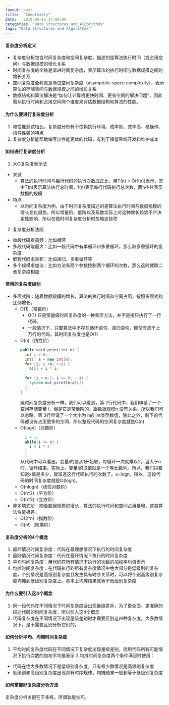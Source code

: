 ```yaml
---
layout: post
title:  "Complexity"
date:   2019-06-15 17:00:00
categories: "Data_Structures_and_Algorithms"
tags: "Data Structures and Algorithms"
---
```

#### 复杂度分析定义
* 复杂度分析包含时间复杂度和空间复杂度，描述的是算法执行时间（或占用空间）与数据规模的增长关系
* 时间复杂度的全称是渐进时间复杂度，表示算法的执行时间与数据规模之间的增长关系
* 空间复杂度全称就是渐进空间复杂度（asymptotic space complexity），表示算法的存储空间与数据规模之间的增长关系
* 数据结构和算法解决是“如何让计算机更快时间、更省空间的解决问题”，因此需从执行时间和占用空间两个维度来评估数据结构和算法的性能。

#### 为什么要进行复杂度分析
1. 和性能测试相比，复杂度分析有不依赖执行环境、成本低、效率高、易操作、指导性强的特点
2. 复杂度分析能帮助编写出性能更优的代码，有利于降低系统开发和维护成本

#### 如何进行复杂度分析
1. 大O复杂度表示法
  + 来源
    + 算法的执行时间与每行代码的执行次数成正比，用T(n) = O(f(n))表示，其中T(n)表示算法执行总时间，f(n)表示每行代码执行总次数，而n往往表示数据的规模
  + 特点
    + 以时间复杂度为例，由于时间复杂度描述的是算法执行时间与数据规模的增长变化趋势，所以常量阶、低阶以及系数实际上对这种增长趋势不产决定性影响，所以在做时间复杂度分析时忽略这些项
2. 复杂度分析法则
  + 单段代码看高频：比如循环
  + 多段代码取最大：比如一段代码中有单循环和多重循环，那么取多重循环的复杂度
  + 嵌套代码求乘积：比如递归、多重循环等
  + 多个规模求加法：比如方法有两个参数控制两个循环的次数，那么这时就取二者复杂度相加

#### 常用的复杂度级别
* 多项式阶：随着数据规模的增长，算法的执行时间和空间占用，按照多项式的比例增长。
  + O(1)（常数阶）
    + O(1) 只是常量级时间复杂度的一种表示方法，并不是指只执行了一行代码。
    + 一般情况下，只要算法中不存在循环语句、递归语句，即使有成千上万行的代码，其时间复杂度也是Ο(1)
  + O(n)（线性阶）
    ``` java
    public void print(int n) {
      int i = 0;
      int[] a = new int[n];
      for (i; i <n; ++i) {
        a[i] = i * i;
      }
      for (i = n-1; i >= 0; --i) {
        System.out.println(a[i])
      }
    }
    ```
    跟时间复杂度分析一样，我们可以看到，第 2行代码中，我们申请了一个空间存储变量 i，但是它是常量阶的，跟数据规模n 没有关系，所以我们可以忽略。第 3行申请了一个大小为 n的   int类型数组，除此之外，剩下的代码都没有占用更多的空间，所以整段代码的空间复杂度就是O(n)
  + O(logn)（对数阶）
    ``` java
      i = 1;
      while(i <= n) {
        i = i * 2
      }
    ```
    从代码中可以看出，变量i的值从1开始取，每循环一次就乘以2。当大于n时，循环结束。实际上，变量i的取值就是一个等比数列。所以，我们只要知道x值是多少，就知道这行代码执行的次数了。x=logn，所以，这段代码的时间复杂度就是O(logn)。
  + O(nlogn)（线性对数阶）
  + O(n^2)（平方阶）
  + O(n^3)（立方阶）
* 非多项式阶：随着数据规模的增长，算法的执行时间和空间占用暴增，这类算法性能极差。
  + O(2^n)（指数阶）
  + O(n!)（阶乘阶）

#### 复杂度分析的4个概念
1. 最坏情况时间复杂度：代码在最理想情况下执行的时间复杂度
2. 最好情况时间复杂度：代码在最坏情况下执行的时间复杂度
3. 平均时间复杂度：用代码在所有情况下执行的次数的加权平均值表示
4. 均摊时间复杂度：在代码执行的所有复杂度情况中绝大部分是低级别的复杂度，个别情况是高级别复杂度且发生具有时序关系时，可以将个别高级别复杂度均摊到低级别复杂度上。基本上均摊结果就等于低级别复杂度

#### 为什么要引入这4个概念
1. 同一段代码在不同情况下时间复杂度会出现量级差异，为了更全面，更准确的描述代码的时间复杂度，所以引入这4个概念
2. 代码复杂度在不同情况下出现量级差别时才需要区别这四种复杂度。大多数情况下，是不需要区别分析它们的。

#### 如何分析平均、均摊时间复杂度
1. 平均时间复杂度代码在不同情况下复杂度出现量级差别，则用代码所有可能情况下执行次数的加权平均值表示
2.均摊时间复杂度两个条件满足时使用：
  + 代码在绝大多数情况下是低级别复杂度，只有极少数情况是高级别复杂度
  + 低级别和高级别复杂度出现具有时序规律。均摊结果一般都等于低级别复杂度

#### 如何掌握好复杂度分析方法
复杂度分析关键在于多练，所谓孰能生巧。
